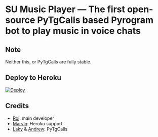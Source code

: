 # SU Music Player — The first open-source PyTgCalls based Pyrogram bot to play music in voice chats

## Note

Neither this, or PyTgCalls are fully stable.

## Deploy to Heroku

[![Deploy](https://www.herokucdn.com/deploy/button.svg)](https://heroku.com/deploy?template=https://github.com/Anjana-Ma/CallsMusic/tree/develop)

## Credits

- [Roj](https://github.com/rojserbest): main developer
- [Marvin](https://github.com/BlackStoneReborn): Heroku support
- [Laky](https://github.com/Laky-64) & [Andrew](https://github.com/AndrewLaneX): PyTgCalls
